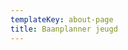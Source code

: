 ```yaml
---
templateKey: about-page
title: Baanplanner jeugd
---
```


<script type="text/javascript" src="https://form.jotform.com/jsform/201153059677053"></script>
